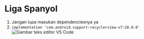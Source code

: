 # Liga Spanyol
1. Jangan lupa masukan dependenciesnya ya
2. `implementation 'com.android.support:recyclerview-v7:28.0.0'`
![Gambar teks editor VS Code](https://github.com/ilhamrazk/Liga_Spanyol/raw/master/627938.jpg)
